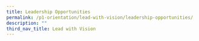 ```yaml
---
title: Leadership Opportunities
permalink: /p1-orientation/lead-with-vision/leadership-opportunities/
description: ""
third_nav_title: Lead with Vision
---
```

